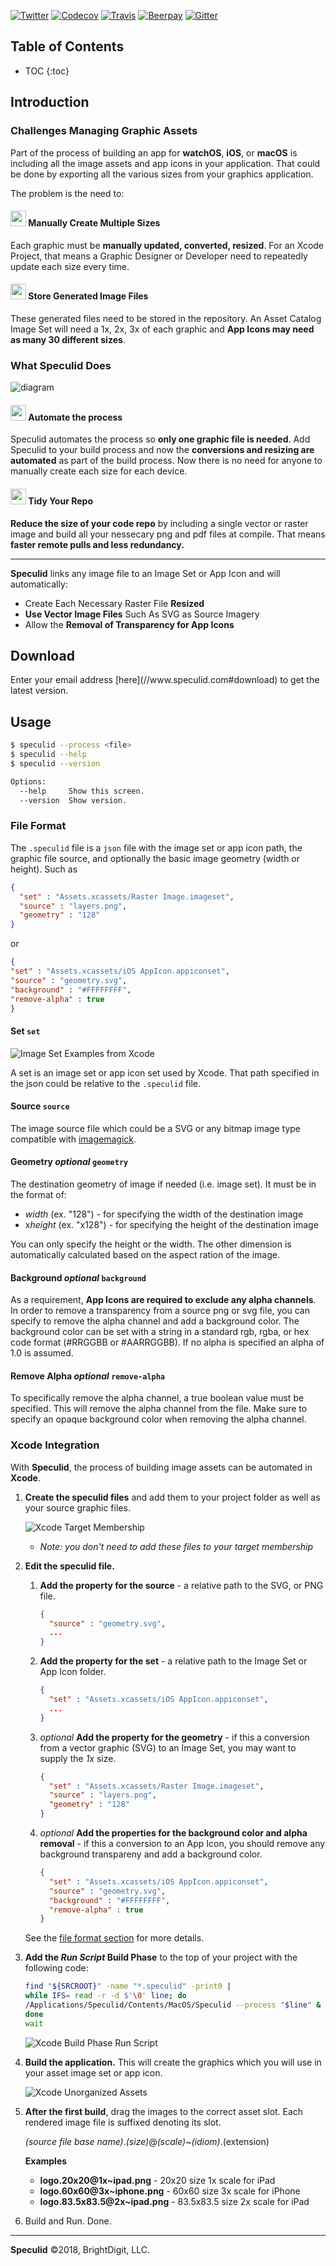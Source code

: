 [![Twitter](https://img.shields.io/badge/Twitter-@leogdion-blue.svg?style=flat)](http://twitter.com/leogdion)
[![Codecov](https://img.shields.io/codecov/c/github/brightdigit/speculid.svg?maxAge=2592000)](https://codecov.io/gh/brightdigit/speculid/branch)
[![Travis](https://img.shields.io/travis/brightdigit/speculid.svg)](https://travis-ci.org/brightdigit/speculid)
[![Beerpay](https://img.shields.io/beerpay/brightdigit/speculid.svg?maxAge=2592000)](https://beerpay.io/brightdigit/speculid)
[![Gitter](https://img.shields.io/gitter/room/speculid/Lobby.js.svg?maxAge=2592000)](https://gitter.im/speculid/Lobby)

## Table of Contents

* TOC
{:toc}

## Introduction

### Challenges Managing Graphic Assets

Part of the process of building an app for **watchOS**, **iOS**, or **macOS** is including all the image assets and app icons in your application. That could be done by exporting all the various sizes from your graphics application. 

The problem is the need to:

<section class="cards" markdown="1">

<section class="card half" markdown="1">



#### <img class="readme-only" src="https://cdn.rawgit.com/brightdigit/Speculid/gh-pages/images/mechanic.svg" height="25pt"/> Manually Create Multiple Sizes

Each graphic must be **manually updated, converted, resized**. For an Xcode Project, that means a Graphic Designer or Developer need to repeatedly update each size every time.

</section>
<section class="card half" markdown="1">



#### <img class="readme-only" src="https://cdn.rawgit.com/brightdigit/Speculid/gh-pages/images/archive.svg" height="25pt"/> Store Generated Image Files

These generated files need to be stored in the repository. An Asset Catalog Image Set will need a 1x, 2x, 3x of each graphic and **App Icons may need as many 30 different sizes**.

</section>
</section>

<!-- <section class="cards" markdown="1">
<section class="card whole" markdown="1">
![Multiple Images](./images/Logo-dashed.svg)
### 
For Apple developers, there is no application which prepares graphics files for asset catalogs. 
</section>
</section> -->

### What Speculid Does


![diagram](https://cdn.rawgit.com/brightdigit/Speculid/gh-pages/images/Diagram.png)

<section class="cards" markdown="1">
<section class="card half" markdown="1">



#### <img class="readme-only" src="https://cdn.rawgit.com/brightdigit/Speculid/gh-pages/images/machinery.svg" height="25pt"/> Automate the process 

Speculid automates the process so **only one graphic file is needed**. Add Speculid to your build process and now the **conversions and resizing are automated** as part of the build process. Now there is no need for anyone to manually create each size for each device.

</section>
<section class="card half" markdown="1">



#### <img class="readme-only" src="https://cdn.rawgit.com/brightdigit/Speculid/gh-pages/images/clean-code.svg" height="25pt"/> Tidy Your Repo

**Reduce the size of your code repo** by including a single vector or raster image and build all your nessecary png and pdf files at compile. That means **faster remote pulls and less redundancy.**

</section>
</section>

-------

**Speculid** links any image file to an Image Set or App Icon and will automatically:

* Create Each Necessary Raster File **Resized**
* **Use Vector Image Files** Such As SVG as Source Imagery
* Allow the **Removal of Transparency for App Icons**

## Download



<div class="readme-only" markdown="1">
Enter your email address [here](//www.speculid.com#download) to get the latest version.
</div>

## Usage

```bash
$ speculid --process <file>
$ speculid --help
$ speculid --version

Options:
  --help     Show this screen.
  --version  Show version.
```

### File Format

The `.speculid` file is a `json` file with the image set or app icon path, the graphic file source, and optionally the basic image geometry (width or height). Such as

```json
{
  "set" : "Assets.xcassets/Raster Image.imageset",
  "source" : "layers.png",
  "geometry" : "128"
}
```
or
```json
{
"set" : "Assets.xcassets/iOS AppIcon.appiconset",
"source" : "geometry.svg",
"background" : "#FFFFFFFF",
"remove-alpha" : true
}
```

#### Set `set`

![Image Set Examples from Xcode](https://cdn.rawgit.com/brightdigit/Speculid/gh-pages/images/SetExample.png)

A set is an image set or app icon set used by Xcode. That path specified in the json could be relative to the `.speculid` file.

#### Source `source`

The image source file which could be a SVG or any bitmap image type compatible with [imagemagick](http://www.imagemagick.org).

#### Geometry *optional* `geometry`

The destination geometry of image if needed (i.e. image set). It must be in the format of:

* *width* (ex. "128") - for specifying the width of the destination image
* x*height* (ex. "x128") - for specifying the height of the destination image

You can only specify the height or the width. The other dimension is automatically calculated based on the aspect ration of the image.

#### Background *optional* `background`

As a requirement, **App Icons are required to exclude any alpha channels**. In order to remove a transparency from a source png or svg file, you can specify to remove the alpha channel and add a background color. The background color can be set with a string in a standard rgb, rgba, or hex code format (#RRGGBB or #AARRGGBB). If no alpha is specified an alpha of 1.0 is assumed.

#### Remove Alpha *optional*  `remove-alpha`

To specifically remove the alpha channel, a true boolean value must be specified. This will remove the alpha channel from the file. Make sure to specify an opaque background color when removing the alpha channel.

### Xcode Integration

With **Speculid**, the process of building image assets can be automated in **Xcode**.

1. **Create the speculid files** and add them to your project folder as well as your source graphic files. 

    ![Xcode Target Membership](https://cdn.rawgit.com/brightdigit/Speculid/gh-pages/images/XcodeTargetMembership.png)

    * *Note: you don't need to add these files to your target membership*

2. **Edit the speculid file.**

    1. **Add the property for the source** - a relative path to the SVG, or PNG file.
        ```json
        {
          "source" : "geometry.svg",
          ...
        }
        ```
    1. **Add the property for the set** - a relative path to the Image Set or App Icon folder.
        ```json
        {
          "set" : "Assets.xcassets/iOS AppIcon.appiconset",
          ...
        }
        ```
    1. *optional* **Add the property for the geometry** - if this a conversion from a vector graphic (SVG) to an Image Set, you may want to supply the *1x* size.
        ```json
        {
          "set" : "Assets.xcassets/Raster Image.imageset",
          "source" : "layers.png",
          "geometry" : "128"
        }
        ```
    1. *optional* **Add the properties for the background color and alpha removal** - if this a conversion to an App Icon, you should remove any background transpareny and add a background color.
        ```json
        {
          "set" : "Assets.xcassets/iOS AppIcon.appiconset",
          "source" : "geometry.svg",
          "background" : "#FFFFFFFF",
          "remove-alpha" : true
        }
        ```

    See the [file format section](#file-format) for more details.

2. **Add the *Run Script* Build Phase** to the top of your project with the following code:

    ```bash
    find "${SRCROOT}" -name "*.speculid" -print0 |
    while IFS= read -r -d $'\0' line; do
    /Applications/Speculid/Contents/MacOS/Speculid --process "$line" &
    done
    wait
    ```
    ![Xcode Build Phase Run Script](https://cdn.rawgit.com/brightdigit/Speculid/gh-pages/images/XcodeBuildPhaseRunScript.png)

3. **Build the application.** This will create the graphics which you will use in your asset image set or app icon.

    ![Xcode Unorganized Assets](https://cdn.rawgit.com/brightdigit/Speculid/gh-pages/images/XcodeUnorganizedAssets.png)

4. **After the first build**, drag the images to the correct asset slot. Each rendered image file is suffixed denoting its slot.

    *(source file base name)*.*(size)*@*(scale)*~*(idiom)*.(extension)

    **Examples**

    * **logo.20x20@1x~ipad.png** - 20x20 size 1x scale for iPad
    * **logo.60x60@3x~iphone.png** - 60x60 size 3x scale for iPhone
    * **logo.83.5x83.5@2x~ipad.png** - 83.5x83.5 size 2x scale for iPad

5. Build and Run. Done.

-----

**Speculid** ©2018, BrightDigit, LLC. 